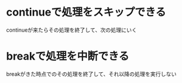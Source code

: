 # continueで処理をスキップできる
continueが来たらその処理を終了して、次の処理にいく

# breakで処理を中断できる
breakがきた時点でのその処理を終了して、それ以降の処理を実行しない
